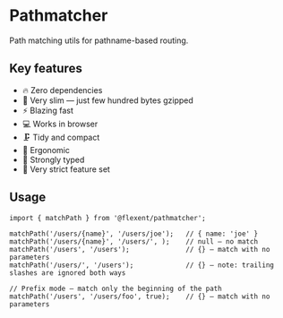 # Pathmatcher

Path matching utils for pathname-based routing.

## Key features

- 🔥 Zero dependencies
- 👗 Very slim — just few hundred bytes gzipped
- ⚡️ Blazing fast
- 💻 Works in browser
- 🗜 Tidy and compact
- 🌳 Ergonomic
- 🔬 Strongly typed
- 💎 Very strict feature set

## Usage

```
import { matchPath } from '@flexent/pathmatcher';

matchPath('/users/{name}', '/users/joe');   // { name: 'joe' }
matchPath('/users/{name}', '/users/', );    // null — no match
matchPath('/users', '/users');              // {} — match with no parameters
matchPath('/users/', '/users');             // {} — note: trailing slashes are ignored both ways

// Prefix mode — match only the beginning of the path
matchPath('/users', '/users/foo', true);    // {} — match with no parameters
```
